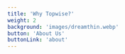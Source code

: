 ```yaml
---
title: 'Why Topwise?'
weight: 2
background: 'images/dreamthin.webp'
button: 'About Us'
buttonLink: 'about'
---
```


